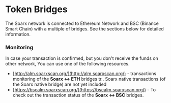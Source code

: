 # Token Bridges

The Soarx network is connected to Ethereum Network and BSC \(Binance Smart Chain\) with a multiple of bridges. See the sections below for detailed information.

### Monitoring

In case your transaction is confirmed, but you don't receive the funds on other network, You can use one of the following resources.

* [http://alm.soarxscan.org/](http://alm.soarxscan.org/) - transactions monitoring of the **Soarx &lt;-&gt; ETH** bridges tr.. Soarx native transactions \(of the Soarx native bridge\) are not yet included
* [https://bscalm.soarxscan.org/](https://bscalm.soarxscan.org/) - To check out the transaction status of the **Soarx &lt;-&gt; BSC** bridges.

